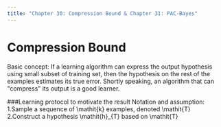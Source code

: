 ```yaml
---
title: "Chapter 30: Compression Bound & Chapter 31: PAC-Bayes"
---
```

# Compression Bound
Basic concept:
If a learning algorithm can express the output hypothesis using small subset of training set, then the hypothesis on the rest of the examples estimates its true error.
Shortly speaking, an algorithm that can "compress" its output is a good learner.

###Learning protocol to motivate the result
Notation and assumption:
1.Sample a sequence of \mathit{k} examples, denoted \mathit{T}
2.Construct a hypothesis \mathit{h}_{T} based on \mathit{T}
